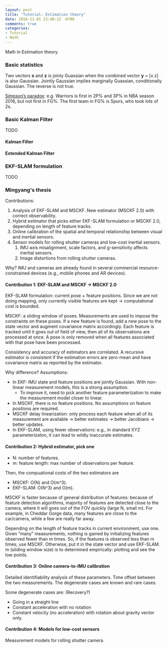 ```yaml
---
layout: post
title: "Tutorial: Estimation theory"
date: 2016-11-01 23:40:12 -0700
comments: true
categories: 
- Tutorial
- Math
---
```


Math in Estimation theory.
<!--more-->

### Basic statistics

Two vectors **x** and **z** is joinly Guassian when the combined vector **y** = [x z] is also Gaussian. 
Jointly Gaussian implies marginally Guassian, conditionally Gaussian. The reverse is not true.

[Simpson’s paradox](https://en.wikipedia.org/wiki/Simpson%27s_paradox): e.g. Warriors is first in 2P% and 3P% in NBA season 2016, but not first in FG%. 
The first team in FG% is Spurs, who took lots of 2s.

### Basic Kalman Filter

TODO

#### Kalman Filter

#### Extended Kalman Filter

### EKF-SLAM formulation

TODO

### Mingyang's thesis

Contributions:

1. Analysis of EKF-SLAM and MSCKF. New estimator (MSCKF 2.0) with correct observability.
2. Hybrid estimator that picks either EKF-SLAM formulation or MSCKF 2.0, depending on length of feature tracks.
3. Online calibration of the spatial and temporal relationship between visual and inertial sensors.
4. Sensor models for rolling shutter cameras and low-cost inertial sensors.
    1. IMU axis misalignment, scale factors, and g-sensitivity affects inertial sensors.
    2. Image distortions from rolling shutter cameras.

 Why? IMU and cameras are already found in several commercial resource-constrained devices (e.g., mobile phones and AR devices).

#### Contribution 1: EKF-SLAM and MSCKF -> MSCKF 2.0

EKF-SLAM formulation: current pose + feature positions.
Since we are not doing mapping, only currently visible features are kept -> computational cost is bounded.

MSCKF: a sliding window of poses.
Measurements are used to impose the constraints on these poses.
If a new feature is found, add a new pose to the state vector and augment covariance matrix accordingly.
Each feature is tracked until it goes out of field of view, then all of its observations are processed at once.
A pose is only removed when all features associated with that pose have been processed.

Consistency and accuracy of estimators are correlated.
A recursive estimator is consistent if the estimation errors are zero-mean and have covariance matrix as reported by the estimator.

Why difference? Assumptions:

* In EKF: IMU state and feature positions are jointly Gaussian. With non-linear measurement models, this is a strong assumption. 
    * To improve it, need to pick another feature parameterization to make the measurement model closer to linear.
* In MSCKF, there is no feature positions. No assumptions on feature positions are required.
* MSCKF delay linearization: only process each feature when all of its measurement are available -> better estimates -> better Jacobians -> better updates.
* In EKF-SLAM, using fewer observations: e.g., in standard XYZ parameterizaton, it can lead to wildly inaccurate estimates.

#### Contribution 2: Hybrid estimator, pick one

* N: number of features.
* m: feature length: max number of observations per feature.

Then, the compuational costs of the two estimators are

* MSCKF: O(N) and O(m^3).
* EKF-SLAM: O(N^3) and O(m).

MSCKF is faster because of general distribution of features: because of feature detection algorithms, majority of features are detected close to the camera, where it will goes out of the FOV quickly (large N, small m).
For example, in Cheddar Gorge data, many features are close to the car/camera, while a few are really far away.

Depending on the length of feature tracks in current environment, use one.
Given “many” measurements, nothing is gained by initializing features  observed fewer than m times.
So, if the features is observed less than m times, use MSCKF. Otherwise, put it in the state vector and use EKF-SLAM.
m (sliding window size) is to determined empirically: plotting and see the low points.

#### Contribution 3: Online camera-to-IMU calibration

Detailed identifiability analysis of these parameters.
Time offset between the two measurements.
The degenerate cases are known and rare cases. 

Some degenerate cases are: (Recovery?) 

* Going in a straight line
* Constant acceleration with no rotation
* Constant velocity (no acceleration) with rotation about gravity vector only.


#### Contribution 4: Models for low-cost sensors

Measurement models for rolling shutter camera.

